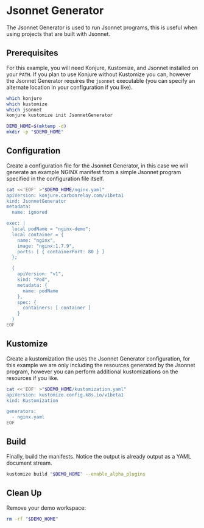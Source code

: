 # Jsonnet Generator

The Jsonnet Generator is used to run Jsonnet programs, this is useful when using projects that are built with Jsonnet.

## Prerequisites

For this example, you will need Konjure, Kustomize, and Jsonnet installed on your `PATH`. If you plan to use Konjure without Kustomize you can, however the Jsonnet Generator requires the `jsonnet` executable (you can specify an alternate location in your configuration if you like).

```sh
which konjure
which kustomize
which jsonnet
konjure kustomize init JsonnetGenerator

DEMO_HOME=$(mktemp -d)
mkdir -p "$DEMO_HOME"
```

## Configuration

Create a configuration file for the Jsonnet Generator, in this case we will generate an example NGINX manifest from a simple Jsonnet program specified in the configuration file itself.

```bash
cat <<'EOF' >"$DEMO_HOME/nginx.yaml"
apiVersion: konjure.carbonrelay.com/v1beta1
kind: JsonnetGenerator
metadata:
  name: ignored

exec: |
  local podName = "nginx-demo";
  local container = {
    name: "nginx",
    image: "nginx:1.7.9",
    ports: [ { containerPort: 80 } ]
  };

  {
    apiVersion: "v1",
    kind: "Pod",
    metadata: {
      name: podName
    },
    spec: {
      containers: [ container ]
    }
  }
EOF
```

## Kustomize

Create a kustomization the uses the Jsonnet Generator configuration, for this example we are only including the resources generated by the Jsonnet program, however you can perform additional kustomizations on the resources if you like.

```bash
cat <<'EOF' >"$DEMO_HOME/kustomization.yaml"
apiVersion: kustomize.config.k8s.io/v1beta1
kind: Kustomization

generators:
  - nginx.yaml
EOF
```

## Build

Finally, build the manifests. Notice the output is already output as a YAML document stream.

```bash
kustomize build "$DEMO_HOME" --enable_alpha_plugins
```

## Clean Up

Remove your demo workspace:

```bash
rm -rf "$DEMO_HOME"
```